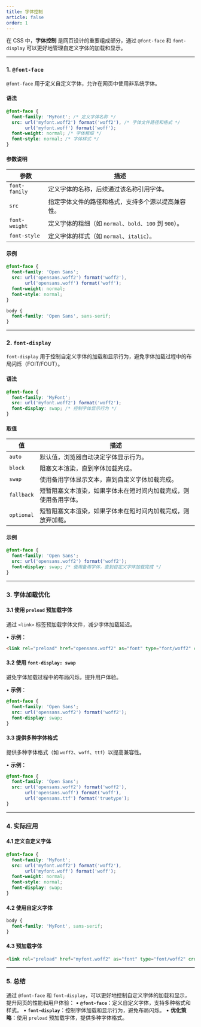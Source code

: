 ```yaml
---
title: 字体控制
article: false
order: 1
---
```


在 CSS 中，**字体控制** 是网页设计的重要组成部分，通过 `@font-face` 和 `font-display` 可以更好地管理自定义字体的加载和显示。

---

### **1. `@font-face`**
`@font-face` 用于定义自定义字体，允许在网页中使用非系统字体。

#### **语法**
```css
@font-face {
  font-family: 'MyFont'; /* 定义字体名称 */
  src: url('myfont.woff2') format('woff2'), /* 字体文件路径和格式 */
       url('myfont.woff') format('woff');
  font-weight: normal; /* 字体粗细 */
  font-style: normal; /* 字体样式 */
}
```

#### **参数说明**
| 参数          | 描述                                                    |
| ------------- | ------------------------------------------------------- |
| `font-family` | 定义字体的名称，后续通过该名称引用字体。                |
| `src`         | 指定字体文件的路径和格式，支持多个源以提高兼容性。      |
| `font-weight` | 定义字体的粗细（如 `normal`、`bold`、`100` 到 `900`）。 |
| `font-style`  | 定义字体的样式（如 `normal`、`italic`）。               |

#### **示例**
```css
@font-face {
  font-family: 'Open Sans';
  src: url('opensans.woff2') format('woff2'),
       url('opensans.woff') format('woff');
  font-weight: normal;
  font-style: normal;
}

body {
  font-family: 'Open Sans', sans-serif;
}
```

---

### **2. `font-display`**
`font-display` 用于控制自定义字体的加载和显示行为，避免字体加载过程中的布局闪烁（FOIT/FOUT）。

#### **语法**
```css
@font-face {
  font-family: 'MyFont';
  src: url('myfont.woff2') format('woff2');
  font-display: swap; /* 控制字体显示行为 */
}
```

#### **取值**
| 值         | 描述                                                         |
| ---------- | ------------------------------------------------------------ |
| `auto`     | 默认值，浏览器自动决定字体显示行为。                         |
| `block`    | 阻塞文本渲染，直到字体加载完成。                             |
| `swap`     | 使用备用字体显示文本，直到自定义字体加载完成。               |
| `fallback` | 短暂阻塞文本渲染，如果字体未在短时间内加载完成，则使用备用字体。 |
| `optional` | 短暂阻塞文本渲染，如果字体未在短时间内加载完成，则放弃加载。 |

#### **示例**
```css
@font-face {
  font-family: 'Open Sans';
  src: url('opensans.woff2') format('woff2');
  font-display: swap; /* 使用备用字体，直到自定义字体加载完成 */
}
```

---

### **3. 字体加载优化**
#### **3.1 使用 `preload` 预加载字体**
通过 `<link>` 标签预加载字体文件，减少字体加载延迟。

• **示例**：
  ```html
  <link rel="preload" href="opensans.woff2" as="font" type="font/woff2" crossorigin>
  ```

#### **3.2 使用 `font-display: swap`**
避免字体加载过程中的布局闪烁，提升用户体验。

• **示例**：
  ```css
  @font-face {
    font-family: 'Open Sans';
    src: url('opensans.woff2') format('woff2');
    font-display: swap;
  }
  ```

#### **3.3 提供多种字体格式**
提供多种字体格式（如 `woff2`、`woff`、`ttf`）以提高兼容性。

• **示例**：
  ```css
  @font-face {
    font-family: 'Open Sans';
    src: url('opensans.woff2') format('woff2'),
         url('opensans.woff') format('woff'),
         url('opensans.ttf') format('truetype');
  }
  ```

---

### **4. 实际应用**
#### **4.1 定义自定义字体**
```css
@font-face {
  font-family: 'MyFont';
  src: url('myfont.woff2') format('woff2'),
       url('myfont.woff') format('woff');
  font-weight: normal;
  font-style: normal;
  font-display: swap;
}
```

#### **4.2 使用自定义字体**
```css
body {
  font-family: 'MyFont', sans-serif;
}
```

#### **4.3 预加载字体**
```html
<link rel="preload" href="myfont.woff2" as="font" type="font/woff2" crossorigin>
```

---

### **5. 总结**
通过 `@font-face` 和 `font-display`，可以更好地控制自定义字体的加载和显示，提升网页的性能和用户体验：
• **`@font-face`**：定义自定义字体，支持多种格式和样式。
• **`font-display`**：控制字体加载和显示行为，避免布局闪烁。
• **优化策略**：使用 `preload` 预加载字体，提供多种字体格式。

